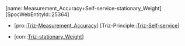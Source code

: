 ﻿---
type: TrizContradiction
aliases:
- Measurement_Accuracy+Self-service-stationary_Weight
license: CC BY-SA 4.0
copyright: https://github.com/SpocWeb
IsDeleted: false
IsReadOnly: false
Confidential: public
tags: 
- Triz/Contradiction
---
[name::Measurement_Accuracy+Self-service-stationary_Weight]
[SpocWebEntityId::25364]
+ [pro::[Triz-Measurement_Accuracy](tech/Triz/Parameter/Triz-Measurement_Accuracy.md)]
[Triz-Principle::[Triz-Self-service](tech/Triz/Principle/Triz-Self-service.md)]
- [con::[Triz-stationary_Weight](tech/Triz/Parameter/Triz-stationary_Weight.md)]

